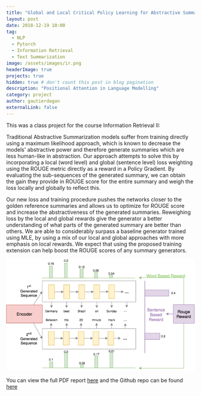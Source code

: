 ```yaml
---
title: "Global and Local Critical Policy Learning for Abstractive Summarization"
layout: post
date: 2018-12-19 10:00
tag:
  - NLP
  - Pytorch
  - Information Retrieval
  - Text Summarization
image: /assets/images/ir.png
headerImage: true
projects: true
hidden: true # don't count this post in blog pagination
description: "Positional Attention in Language Modelling"
category: project
author: gautierdagan
externalLink: false
---
```


This was a class project for the course Information Retrieval II:

Traditional Abstractive Summarization models suffer from training directly using a maximum likelihood approach, which is known to decrease the models' abstractive power and therefore generate summaries which are less human-like in abstraction. Our approach attempts to solve this by incorporating a local (word level) and global (sentence level) loss weighting using the ROUGE metric directly as a reward in a Policy Gradient. By evaluating the sub-sequences of the generated summary, we can obtain the gain they provide in ROUGE score for the entire summary and weigh the loss locally and globally to reflect this.

Our new loss and training procedure pushes the networks closer to the golden reference summaries and allows us to optimize for ROUGE score and increase the abstractiveness of the generated summaries. Reweighing loss by the local and global rewards give the generator a better understanding of what parts of the generated summary are better than others. We are able to considerably surpass a baseline generator trained using MLE, by using a mix of our local and global approaches with more emphasis on local rewards. We expect that using the proposed training extension can help boost the ROUGE scores of any summary generators.


![Architecture](/assets/images/ir.png)

You can view the full PDF report [here](/assets/pdfs/IR2Report.pdf) and the Github repo can be found [here](https://github.com/geenen124/information_retrieval_2_project)

